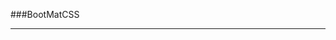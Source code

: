 ###BootMatCSS
<hr>
<code>
<!DOCTYPE html>
  <html>
    <head>
      <!--Import Google Icon Font-->
      <link href="http://fonts.googleapis.com/icon?family=Material+Icons" rel="stylesheet">
      <!--Import materialize.css-->
       <link rel="stylesheet" href="https://cdnjs.cloudflare.com/ajax/libs/materialize/0.98.2/css/materialize.min.css">
      <!--Let browser know website is optimized for mobile-->
      <meta name="viewport" content="width=device-width, initial-scale=1.0"/>
    </head>
    <body>
          <!--Import jQuery before materialize.js-->
      <script type="text/javascript" src="https://code.jquery.com/jquery-2.1.1.min.js"></script>
      <script src="https://cdnjs.cloudflare.com/ajax/libs/materialize/0.98.2/js/materialize.min.js"></script>
    </body>
  </html>
<code>